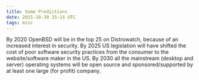 ```yaml
---
title: Some Predictions
date: 2015-10-30 15:14 UTC
tags: misc
---
```


By 2020 OpenBSD will be in the top 25 on Distrowatch, because of an increased
interest in security. By 2025 US legislation will have shifted the cost of poor
software security practices from the consumer to the website/software maker in
the US. By 2030 all the mainstream (desktop and server) operating systems will
be open source and sponsored/supported by at least one large (for profit)
company.
